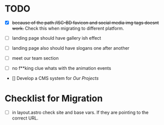 # TODO
- [x] ~~because of the path /ISC-BD favicon and social media img tags doesnt work.~~ Check this when migrating to different platform.

- [ ] landing page should have gallery ish effect

- [ ] landing page also should have slogans one after another

- [ ] meet our team section 

- [ ] no f**king clue whats with the animation events

- [] Develop a CMS system for *Our Projects*

# Checklist for Migration
- [ ] in layout.astro check site and base vars. If they are pointing to the correct URL.